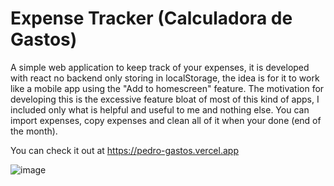 # Expense Tracker (Calculadora de Gastos)

A simple web application to keep track of your expenses, it is developed with react no backend only storing in localStorage, the idea is for it to work like a mobile app using the "Add to homescreen" feature. The motivation for developing this is the excessive feature bloat of most of this kind of apps, I included only what is helpful and useful to me and nothing else. You can import expenses, copy expenses and clean all of it when your done (end of the month).

You can check it out at https://pedro-gastos.vercel.app

![image](https://github.com/user-attachments/assets/2f5d8b53-2fd1-4154-ad10-fdb4dbe00503)

